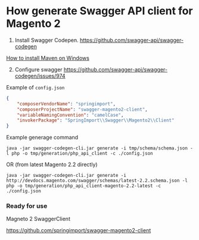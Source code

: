 # How generate Swagger API client for Magento 2

1. Install Swagger Codepen.
https://github.com/swagger-api/swagger-codegen

[How to install Maven on Windows](https://www.mkyong.com/maven/how-to-install-maven-in-windows/)

2. Configure swagger
https://github.com/swagger-api/swagger-codegen/issues/974


Example of `config.json`
```json
{
    "composerVendorName": "springimport",
    "composerProjectName": "swagger-magento2-client",
    "variableNamingConvention": "camelCase",
    "invokerPackage": "SpringImport\\Swagger\\Magento2\\Client"
}
```

Example generage command
```
java -jar swagger-codegen-cli.jar generate -i tmp/schema/schema.json -l php -o tmp/generation/php_api_client -c ./config.json
```
OR (from latest Magento 2.2 directly)
```
java -jar swagger-codegen-cli.jar generate -i http://devdocs.magento.com/swagger/schemas/latest-2.2.schema.json -l php -o tmp/generation/php_api_client-magento-2.2-latest -c ./config.json
```

### Ready for use

Magneto 2 SwaggerClient

https://github.com/springimport/swagger-magento2-client